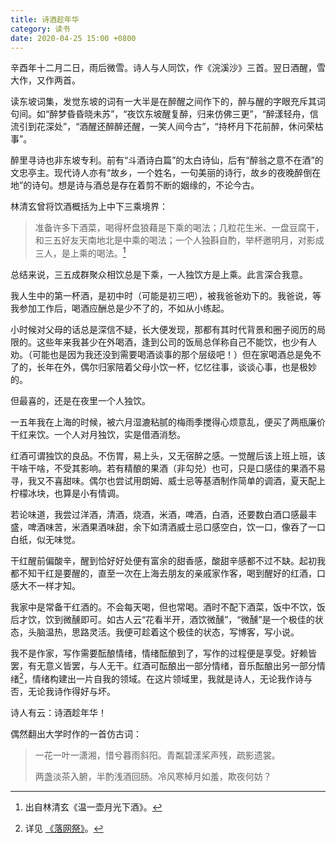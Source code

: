 ```yaml
---
title: 诗酒趁年华
category: 读书
date: 2020-04-25 15:00 +0800
---
```


辛酉年十二月二日，雨后微雪。诗人与人同饮，作《浣溪沙》三首。翌日酒醒，雪大作，又作两首。

读东坡词集，发觉东坡的词有一大半是在醉醒之间作下的，醉与醒的字眼充斥其词句间。如“醉梦昏昏晓未苏”，“夜饮东坡醒复醉，归来仿佛三更”，“醉漾轻舟，信流引到花深处”，“酒醒还醉醉还醒，一笑人间今古”，“持杯月下花前醉，休问荣枯事”。

醉里寻诗也非东坡专利。前有“斗酒诗白篇”的太白诗仙，后有“醉翁之意不在酒”的文忠亭主。现代诗人亦有“故乡，一个姓名，一句美丽的诗行，故乡的夜晚醉倒在地”的诗句。想是诗与酒总是存在着剪不断的姻缘的，不论今古。

林清玄曾将饮酒概括为上中下三乘境界：

> 准备许多下酒菜，喝得杯盘狼藉是下乘的喝法；几粒花生米、一盘豆腐干，和三五好友天南地北是中乘的喝法；一个人独斟自酌，举杯邀明月，对影成三人，是上乘的喝法。[^1]

总结来说，三五成群聚众相饮总是下乘，一人独饮方是上乘。此言深合我意。

我人生中的第一杯酒，是初中时（可能是初三吧），被我爸爸劝下的。我爸说，等我参加工作后，喝酒应酬总是少不了的，不如从小练起。

小时候对父母的话总是深信不疑，长大便发现，那都有其时代背景和圈子阅历的局限的。这些年来我甚少在外喝酒，逢到公司的饭局总佯称自己不能饮，也少有人劝。（可能也是因为我还没到需要喝酒谈事的那个层级吧！）但在家喝酒总是免不了的，长年在外，偶尔归家陪着父母小饮一杯，忆忆往事，谈谈心事，也是极妙的。

但最喜的，还是在夜里一个人独饮。

一五年我在上海的时候，被六月湿漉粘腻的梅雨季搅得心烦意乱，便买了两瓶廉价干红来饮。一个人对月独饮，实是借酒消愁。

红酒可谓独饮的良品。不伤胃，易上头，又无宿醉之感。一觉醒后该上班上班，该干啥干啥，不受其影响。若有精酿的果酒（非勾兑）也可，只是口感佳的果酒不易寻，我又不喜甜味。偶尔也尝试用朗姆、威士忌等基酒制作简单的调酒，夏天配上柠檬冰块，也算是小有情调。

若论味道，我尝过洋酒，清酒，烧酒，米酒，啤酒，白酒，还要数白酒口感最丰盛，啤酒味苦，米酒果酒味甜，余下如清酒威士忌口感空白，饮一口，像吞了一口白纸，似无味觉。

干红醒前偏酸辛，醒到恰好好处便有富余的甜香感，酸甜辛感都不过不缺。起初我都不知干红是要醒的，直至一次在上海去朋友的亲戚家作客，喝到醒好的红酒，口感大不一样才知。

我家中是常备干红酒的。不会每天喝，但也常喝。酒时不配下酒菜，饭中不饮，饭后才饮，饮到微醺即可。如古人云“花看半开，酒饮微醺”，“微醺”是一个极佳的状态，头脑温热，思路灵活。我便可趁着这个极佳的状态，写博客，写小说。

我不是作家，写作需要酝酿情绪，情绪酝酿到了，写作的过程便是享受。好赖皆罢，有无意义皆罢，与人无干。红酒可酝酿出一部分情绪，音乐酝酿出另一部分情绪[^2]，情绪构建出一片自我的领域。在这片领域里，我就是诗人，无论我作诗与否，无论我诗作得好与坏。

诗人有云：诗酒趁年华！

偶然翻出大学时作的一首仿古词：

> 一花一叶一潇湘，惜兮暮雨斜阳。青粼碧漾桨声残，疏影遗裳。
>
> 两盏淡茶入腑，半酌浅酒回肠。冷风寒棹月如羞，欺夜何妨？

[^1]: 出自林清玄《温一壶月光下酒》。
[^2]: 详见 [《落网祭》](/blog/the-memory-of-luoo)。

